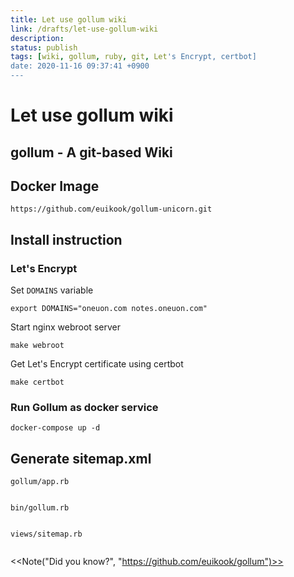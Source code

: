 ```yaml
---
title: Let use gollum wiki
link: /drafts/let-use-gollum-wiki
description: 
status: publish
tags: [wiki, gollum, ruby, git, Let's Encrypt, certbot]
date: 2020-11-16 09:37:41 +0900
---
```


# Let use gollum wiki

## gollum - A git-based Wiki

## Docker Image

```
https://github.com/euikook/gollum-unicorn.git
```

## Install instruction

### Let's Encrypt

Set `DOMAINS` variable
```
export DOMAINS="oneuon.com notes.oneuon.com"
```

Start nginx webroot server
```
make webroot
```

Get Let's Encrypt certificate using certbot
```
make certbot
```


### Run Gollum as docker service

```
docker-compose up -d
```

## Generate sitemap.xml



`gollum/app.rb`
```
```

`bin/gollum.rb`
```
```

`views/sitemap.rb`
```
```

<<Note("Did you know?", "https://github.com/euikook/gollum")>>